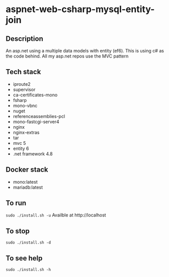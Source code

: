 # aspnet-web-csharp-mysql-entity-join

## Description
An asp.net using a multiple data models
with entity (ef6). This is using c#
as the code behind. All my asp.net
repos use the MVC pattern

## Tech stack
- iproute2
- supervisor
- ca-certificates-mono
- fsharp
- mono-vbnc
- nuget
- referenceassemblies-pcl
- mono-fastcgi-server4
- nginx
- nginx-extras
- tar
- mvc 5
- entity 6
- .net framework 4.8

## Docker stack
- mono:latest
- mariadb:latest

## To run
`sudo ./install.sh -u`
Availble at http://localhost

## To stop
`sudo ./install.sh -d`

## To see help
`sudo ./install.sh -h`
